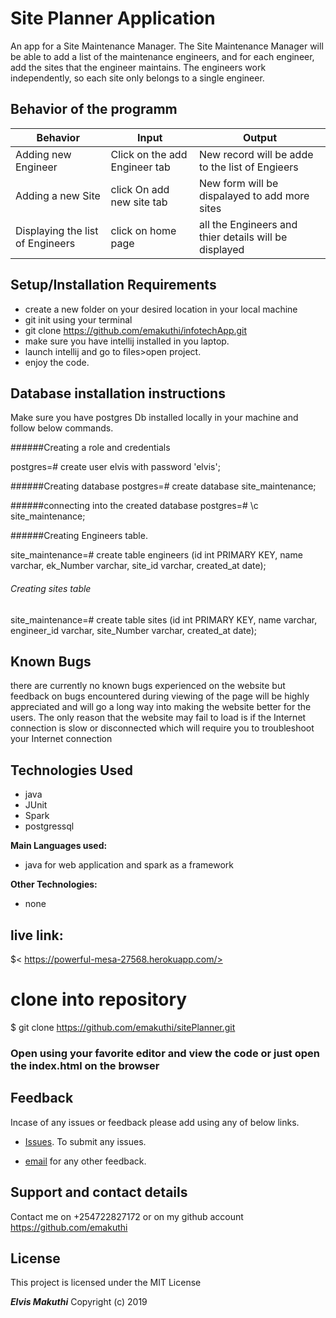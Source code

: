 # Site Planner Application
 An app for a Site Maintenance Manager. The Site Maintenance Manager will be able to add a list of the maintenance engineers, and for each engineer, add the sites that the engineer maintains. The engineers work independently, so each site only belongs to a single engineer.


## Behavior of the programm

 | Behavior                                       |  Input | Output    |
 | ---------------------------------------------- | ------ | --------- |
 |Adding new Engineer|  Click on the add Engineer tab   |  New record will be adde to the list of Engieers|
 |Adding a new Site| click On add new site tab  |  New form will be dispalayed to add more sites |
 |Displaying the list of Engineers| click on home page |  all the Engineers and thier details will be displayed|
 
## Setup/Installation Requirements

* create a new folder on your desired location in your local machine
* git init using your terminal
* git clone https://github.com/emakuthi/infotechApp.git
* make sure you have intellij installed in you laptop.
* launch intellij and go to files>open project.
* enjoy the code.
## Database installation instructions
Make sure you have postgres Db installed locally in your machine and follow below commands.

######Creating a role and credentials

postgres=# create user elvis with password 'elvis';


######Creating database
postgres=# create database site_maintenance;


######connecting into the created database
postgres=# \c site_maintenance;

######Creating Engineers table.

site_maintenance=# create table engineers (id int PRIMARY KEY, name varchar, ek_Number varchar, site_id varchar, created_at date);

###### Creating sites table

site_maintenance=# create table sites (id int PRIMARY KEY, name varchar, engineer_id varchar, site_Number varchar, created_at date);

## Known Bugs

there are currently no known bugs experienced on the website but feedback on bugs encountered during viewing of the page will be highly appreciated and will go a long way into making the website better for the users. The only reason that the website may fail to load is if the Internet connection is slow or disconnected which will require you to troubleshoot your Internet connection

## Technologies Used
* java
* JUnit
* Spark
* postgressql

**Main Languages used:**

* java for web application and spark as a framework


**Other Technologies:**

* none

## live link:

$< https://powerful-mesa-27568.herokuapp.com/>

# clone into repository

$ git clone https://github.com/emakuthi/sitePlanner.git
### Open using your favorite editor and view the code or just open the index.html on the browser

## Feedback

Incase of any issues or feedback please add using any of below links.

* [Issues](https://github.com/emakuthi/sitePlanner/issues). To submit any issues.

* [email](emakuthi@gmail.com) for any other feedback.

## Support and contact details

 Contact me on +254722827172 or on my github account <https://github.com/emakuthi>


## License

This project is licensed under the MIT License

**_Elvis Makuthi_** Copyright (c) 2019